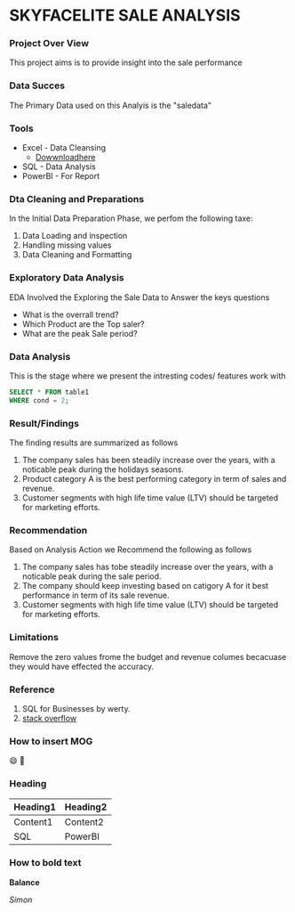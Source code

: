 # SKYFACELITE SALE ANALYSIS



### Project Over View

This project aims is to provide insight into the sale performance

### Data Succes
The Primary Data used on this Analyis is the "saledata"

### Tools
- Excel - Data Cleansing
   - [ Dowwnloadhere](http://microsoft.com)
- SQL - Data Analysis
- PowerBI - For Report
  
### Dta Cleaning and Preparations

In the Initial Data Preparation Phase, we perfom the following taxe:

1. Data Loading and inspection
2. Handling missing values
3. Data Cleaning and Formatting

### Exploratory Data Analysis

EDA Involved the Exploring the Sale Data to Answer the keys questions

- What is the overrall trend?
- Which Product are the Top saler?
- What are the peak Sale period?
 
 
### Data Analysis
This is the stage where we present the intresting codes/ features work with

```sql
SELECT * FROM table1
WHERE cond = 2;
```
### Result/Findings

The finding results are summarized as follows
1. The company sales has been steadily increase over the years, with a noticable peak during the holidays seasons.
2. Product category A is the best performing category in term of sales and revenue.
3. Customer segments with high life time value (LTV) should be targeted for marketing efforts.

### Recommendation
Based on Analysis Action we Recommend the following as follows
1.  The company sales has tobe  steadily increase over the years, with a noticable peak during the sale period.
2.  The company should keep investing based on catigory A for it best performance in term of its sale revenue.
3.  Customer segments with high life time value (LTV) should be targeted for marketing efforts.

### Limitations

Remove the zero values frome the budget and revenue columes becacuase they would have effected the accuracy.

### Reference

1. SQL for Businesses by werty.
2. [stack overflow](https://stack.com)

### How to insert MOG

😄
📱

### Heading
|Heading1|Heading2|
|--------|--------|
|Content1|Content2|
|SQL|PowerBI|

### How to bold text

**Balance**

*Simon*
   


  
